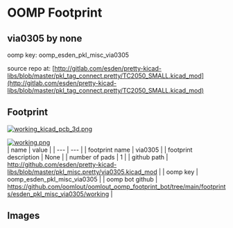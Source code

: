 # OOMP Footprint  
## via0305  by none  
  
oomp key: oomp_esden_pkl_misc_via0305  
  
source repo at: [http://gitlab.com/esden/pretty-kicad-libs/blob/master/pkl_tag_connect.pretty/TC2050_SMALL.kicad_mod](http://gitlab.com/esden/pretty-kicad-libs/blob/master/pkl_tag_connect.pretty/TC2050_SMALL.kicad_mod)  
## Footprint  
  
[![working_kicad_pcb_3d.png](working_kicad_pcb_3d_600.png)](working_kicad_pcb_3d.png)  
  
[![working.png](working_600.png)](working.png)  
| name | value | 
| --- | --- | 
| footprint name | via0305 | 
| footprint description | None | 
| number of pads | 1 | 
| github path | http://github.com/esden/pretty-kicad-libs/blob/master/pkl_misc.pretty/via0305.kicad_mod | 
| oomp key | oomp_esden_pkl_misc_via0305 | 
| oomp bot github | https://github.com/oomlout/oomlout_oomp_footprint_bot/tree/main/footprints/esden_pkl_misc_via0305/working | 
## Images  
